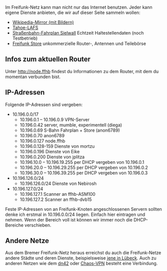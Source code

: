 Im Freifunk-Netz kann man nicht nur das Internet benutzen. Jeder kann eigene Dienste anbieten, die wir auf dieser Seite sammeln wollen:

* [Wikipedia-Mirror (mit Bildern)](http://wikipedia.ffhb.de)
* [Tahoe-LAFS](Dienste/Tahoe-LAFS)
* [Straßenbahn-Fahrplan Sielwall](http://10.196.0.69) Echtzeit Haltestellendaten (noch Testbetrieb)
* [Freifunk Store](http://10.196.0.69/ff_store/) unkommerzielle Router-, Antennen und Teilebörse

## Infos zum aktuellen Router
Unter http://node.ffhb findest du Informationen zu dem Router, mit dem du momentan verbunden bist.

## IP-Adressen

Folgende IP-Adressen sind vergeben:

* 10.196.0.0/17
    * 10.196.0.1 – 10.196.0.9 VPN-Server
    * 10.196.0.42 server, mumble, experimentell (diega)
    * 10.196.0.69 S-Bahn Fahrplan + Store (anon6789)
    * 10.196.0.70 anon6789
    * 10.196.0.127 node.ffhb
    * 10.196.0.128-159 Dienste von mortzu
    * 10.196.0.196 Dienste von Eike
    * 10.196.0.200 Dienste von jplitza
    * 10.196.10.0 – 10.196.19.255 per DHCP vergeben von 10.196.0.1
    * 10.196.20.0 – 10.196.29.255 per DHCP vergeben von 10.196.0.2
    * 10.196.30.0 – 10.196.39.255 per DHCP vergeben von 10.196.0.3
* 10.196.126.0/24
  * 10.196.126.0/24 Dienste von Nebirosh
* 10.196.127.0/24
  * 10.196.127.1 Scanner an ffhb-ASM100
  * 10.196.127.2 Scanner an ffhb-dvb15

Feste IP-Adressen von an Freifunk-Knoten angeschlossenen Servern sollten denke ich erstmal in 10.196.0.0/24 liegen. Einfach hier eintragen und nehmen. Wenn der Bereich voll ist können wir immer noch die DHCP-Bereiche verschieben.

## Andere Netze
Aus dem Bremer Freifunk-Netz heraus erreichst du auch die Freifunk-Netze andere Städte und deren Dienste, beispielsweise [jene in Lübeck](http://luebeck.freifunk.net/wiki/Freifunk-verwenden). Auch zu anderen Netzen wie dem [dn42](http://dn42.net) oder [Chaos-VPN](http://wiki.hamburg.ccc.de/index.php/ChaosVPN) besteht eine Verbindung.